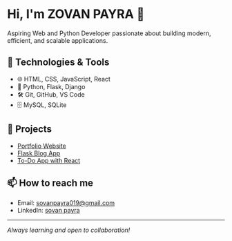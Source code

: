# Hi, I'm ZOVAN PAYRA 👋

Aspiring Web and Python Developer passionate about building modern, efficient, and scalable applications.

## 🔧 Technologies & Tools
- 🌐 HTML, CSS, JavaScript, React
- 🐍 Python, Flask, Django
- 🛠️ Git, GitHub, VS Code
- 🗄️ MySQL, SQLite

## 📂 Projects
- [Portfolio Website](https://github.com/your-username/portfolio)
- [Flask Blog App](https://github.com/your-username/flask-blog)
- [To-Do App with React](https://github.com/your-username/react-todo)

## 📫 How to reach me
- Email: sovanpayra019@gmail.com
- LinkedIn: [sovan payra](https://www.linkedin.com/in/sovan-payra-8a17b9321/)

---

*Always learning and open to collaboration!*
